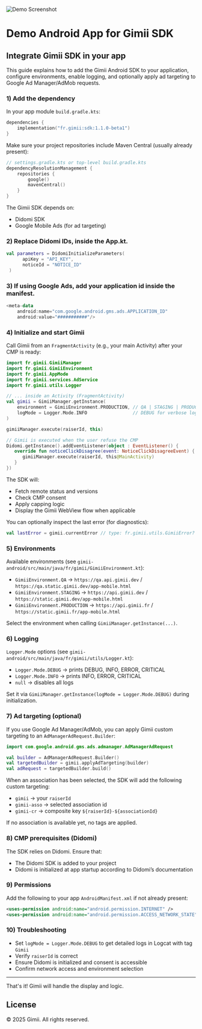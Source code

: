 ![Demo Screenshot](https://github.com/Gimii-solutions/gimii-ios-demo/blob/bdefa8240d38efb1aac2bd8ca5ab1a6196771d59/demo.png)

# Demo Android App for Gimii SDK


## Integrate Gimii SDK in your app

This guide explains how to add the Gimii Android SDK to your application, configure environments, enable logging, and optionally apply ad targeting to Google Ad Manager/AdMob requests.

### 1) Add the dependency
In your app module `build.gradle.kts`:

```kotlin
dependencies {
    implementation("fr.gimii:sdk:1.1.0-beta1")
}
```

Make sure your project repositories include Maven Central (usually already present):

```kotlin
// settings.gradle.kts or top-level build.gradle.kts
dependencyResolutionManagement {
    repositories {
        google()
        mavenCentral()
    }
}
```

The Gimii SDK depends on:
- Didomi SDK
- Google Mobile Ads (for ad targeting)

### 2) Replace Didomi IDs, inside the App.kt.
```kotlin
val parameters = DidomiInitializeParameters(
      apiKey = "API_KEY",
      noticeId = "NOTICE_ID"
 )
```

### 3) If using Google Ads, add your application id inside the manifest.
```kotlin
<meta-data
    android:name="com.google.android.gms.ads.APPLICATION_ID"
    android:value="###########"/>
```



### 4) Initialize and start Gimii
Call Gimii from an `FragmentActivity` (e.g., your main Activity) after your CMP is ready:

```kotlin
import fr.gimii.GimiiManager
import fr.gimii.GimiiEnvironment
import fr.gimii.AppMode
import fr.gimii.services.AdService
import fr.gimii.utils.Logger

// ... inside an Activity (FragmentActivity)
val gimii = GimiiManager.getInstance(
    environment = GimiiEnvironment.PRODUCTION, // QA | STAGING | PRODUCTION
    logMode = Logger.Mode.INFO                 // DEBUG for verbose logs, INFO for standard
)

gimiiManager.execute(raiserId, this)

// Gimii is executed when the user refuse the CMP
Didomi.getInstance().addEventListener(object : EventListener() {
   override fun noticeClickDisagree(event: NoticeClickDisagreeEvent) {
      gimiiManager.execute(raiserId, this@MainActivity)
   }
})
```

The SDK will:
- Fetch remote status and versions
- Check CMP consent
- Apply capping logic
- Display the Gimii WebView flow when applicable

You can optionally inspect the last error (for diagnostics):

```kotlin
val lastError = gimii.currentError // type: fr.gimii.utils.GimiiError?
```

### 5) Environments
Available environments (see `gimii-android/src/main/java/fr/gimii/GimiiEnvironment.kt`):
- `GimiiEnvironment.QA` → `https://qa.api.gimii.dev` / `https://qa.static.gimii.dev/app-mobile.html`
- `GimiiEnvironment.STAGING` → `https://api.gimii.dev` / `https://static.gimii.dev/app-mobile.html`
- `GimiiEnvironment.PRODUCTION` → `https://api.gimii.fr` / `https://static.gimii.fr/app-mobile.html`

Select the environment when calling `GimiiManager.getInstance(...)`.

### 6) Logging
`Logger.Mode` options (see `gimii-android/src/main/java/fr/gimii/utils/Logger.kt`):
- `Logger.Mode.DEBUG` → prints DEBUG, INFO, ERROR, CRITICAL
- `Logger.Mode.INFO` → prints INFO, ERROR, CRITICAL
- `null` → disables all logs

Set it via `GimiiManager.getInstance(logMode = Logger.Mode.DEBUG)` during initialization.

### 7) Ad targeting (optional)
If you use Google Ad Manager/AdMob, you can apply Gimii custom targeting to an `AdManagerAdRequest.Builder`:

```kotlin
import com.google.android.gms.ads.admanager.AdManagerAdRequest

val builder = AdManagerAdRequest.Builder()
val targetedBuilder = gimii.applyAdTargeting(builder)
val adRequest = targetedBuilder.build()
```

When an association has been selected, the SDK will add the following custom targeting:
- `gimii` → your `raiserId`
- `gimii-asso` → selected association id
- `gimii-cr` → composite key `${raiserId}-${associationId}`

If no association is available yet, no tags are applied.

### 8) CMP prerequisites (Didomi)
The SDK relies on Didomi. Ensure that:
- The Didomi SDK is added to your project
- Didomi is initialized at app startup according to Didomi’s documentation

### 9) Permissions
Add the following to your app `AndroidManifest.xml` if not already present:

```xml
<uses-permission android:name="android.permission.INTERNET" />
<uses-permission android:name="android.permission.ACCESS_NETWORK_STATE" />
```

### 10) Troubleshooting
- Set `logMode = Logger.Mode.DEBUG` to get detailed logs in Logcat with tag `Gimii`
- Verify `raiserId` is correct
- Ensure Didomi is initialized and consent is accessible
- Confirm network access and environment selection

---

That's it! Gimii will handle the display and logic.

## License

© 2025 Gimii. All rights reserved.
